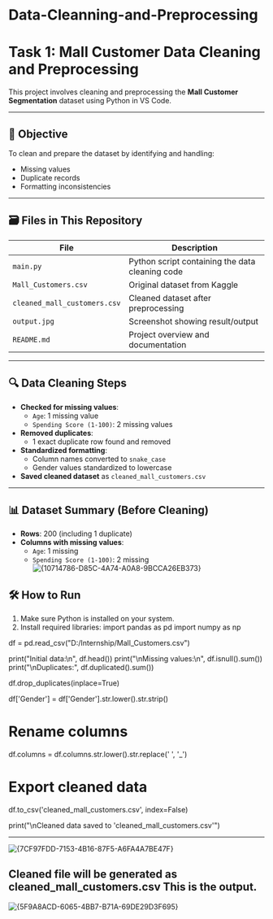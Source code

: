 # Data-Cleanning-and-Preprocessing
# Task 1: Mall Customer Data Cleaning and Preprocessing

This project involves cleaning and preprocessing the **Mall Customer Segmentation** dataset using Python in VS Code.

---

## 🧠 Objective

To clean and prepare the dataset by identifying and handling:
- Missing values
- Duplicate records
- Formatting inconsistencies

---

## 🗃️ Files in This Repository

| File                        | Description                                      |
|-----------------------------|--------------------------------------------------|
| `main.py`                   | Python script containing the data cleaning code  |
| `Mall_Customers.csv`        | Original dataset from Kaggle                     |
| `cleaned_mall_customers.csv`| Cleaned dataset after preprocessing              |
| `output.jpg`                | Screenshot showing result/output                 |
| `README.md`                 | Project overview and documentation               |

---

## 🔍 Data Cleaning Steps

- **Checked for missing values**:
  - `Age`: 1 missing value
  - `Spending Score (1-100)`: 2 missing values
- **Removed duplicates**:
  - 1 exact duplicate row found and removed
- **Standardized formatting**:
  - Column names converted to `snake_case`
  - Gender values standardized to lowercase
- **Saved cleaned dataset** as `cleaned_mall_customers.csv`

---

## 📊 Dataset Summary (Before Cleaning)

- **Rows**: 200 (including 1 duplicate)
- **Columns with missing values**:
  - `Age`: 1 missing
  - `Spending Score (1-100)`: 2 missing
  ![{10714786-D85C-4A74-A0A8-9BCCA26EB373}](https://github.com/user-attachments/assets/946e4d10-fdc4-4c8c-b692-e7f95faa251f)
## 🛠️ How to Run

1. Make sure Python is installed on your system.
2. Install required libraries:
import pandas as pd
import numpy as np

df = pd.read_csv("D:/Internship/Mall_Customers.csv")


print("Initial data:\n", df.head())
print("\nMissing values:\n", df.isnull().sum())
print("\nDuplicates:", df.duplicated().sum())

df.drop_duplicates(inplace=True)

df['Gender'] = df['Gender'].str.lower().str.strip()

# Rename columns
df.columns = df.columns.str.lower().str.replace(' ', '_')

# Export cleaned data
df.to_csv('cleaned_mall_customers.csv', index=False)

print("\nCleaned data saved to 'cleaned_mall_customers.csv'")

---
![{7CF97FDD-7153-4B16-87F5-A6FA4A7BE47F}](https://github.com/user-attachments/assets/f49e0643-21c8-4266-b7c9-74b4008bb27d)

## Cleaned file will be generated as cleaned_mall_customers.csv This is the output.
![{5F9A8ACD-6065-4BB7-B71A-69DE29D3F695}](https://github.com/user-attachments/assets/25d499dd-fa59-438b-914a-ceddbd923447)




